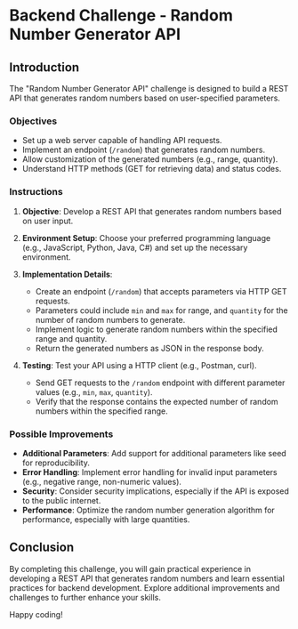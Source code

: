 # Backend Challenge - Random Number Generator API

## Introduction

The "Random Number Generator API" challenge is designed to build a REST API that generates random numbers based on user-specified parameters.

### Objectives

- Set up a web server capable of handling API requests.
- Implement an endpoint (`/random`) that generates random numbers.
- Allow customization of the generated numbers (e.g., range, quantity).
- Understand HTTP methods (GET for retrieving data) and status codes.

### Instructions

1. **Objective**: Develop a REST API that generates random numbers based on user input.

2. **Environment Setup**: Choose your preferred programming language (e.g., JavaScript, Python, Java, C#) and set up the necessary environment.

3. **Implementation Details**: 
   - Create an endpoint (`/random`) that accepts parameters via HTTP GET requests.
   - Parameters could include `min` and `max` for range, and `quantity` for the number of random numbers to generate.
   - Implement logic to generate random numbers within the specified range and quantity.
   - Return the generated numbers as JSON in the response body.

4. **Testing**: Test your API using a HTTP client (e.g., Postman, curl).
   - Send GET requests to the `/random` endpoint with different parameter values (e.g., `min`, `max`, `quantity`).
   - Verify that the response contains the expected number of random numbers within the specified range.

### Possible Improvements

- **Additional Parameters**: Add support for additional parameters like seed for reproducibility.
- **Error Handling**: Implement error handling for invalid input parameters (e.g., negative range, non-numeric values).
- **Security**: Consider security implications, especially if the API is exposed to the public internet.
- **Performance**: Optimize the random number generation algorithm for performance, especially with large quantities.

## Conclusion

By completing this challenge, you will gain practical experience in developing a REST API that generates random numbers and learn essential practices for backend development. Explore additional improvements and challenges to further enhance your skills.

Happy coding!

